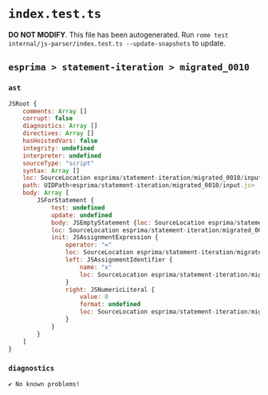 # `index.test.ts`

**DO NOT MODIFY**. This file has been autogenerated. Run `rome test internal/js-parser/index.test.ts --update-snapshots` to update.

## `esprima > statement-iteration > migrated_0010`

### `ast`

```javascript
JSRoot {
	comments: Array []
	corrupt: false
	diagnostics: Array []
	directives: Array []
	hasHoistedVars: false
	integrity: undefined
	interpreter: undefined
	sourceType: "script"
	syntax: Array []
	loc: SourceLocation esprima/statement-iteration/migrated_0010/input.js 1:0-2:0
	path: UIDPath<esprima/statement-iteration/migrated_0010/input.js>
	body: Array [
		JSForStatement {
			test: undefined
			update: undefined
			body: JSEmptyStatement {loc: SourceLocation esprima/statement-iteration/migrated_0010/input.js 1:12-1:13}
			loc: SourceLocation esprima/statement-iteration/migrated_0010/input.js 1:0-1:13
			init: JSAssignmentExpression {
				operator: "="
				loc: SourceLocation esprima/statement-iteration/migrated_0010/input.js 1:4-1:9
				left: JSAssignmentIdentifier {
					name: "x"
					loc: SourceLocation esprima/statement-iteration/migrated_0010/input.js 1:4-1:5 (x)
				}
				right: JSNumericLiteral {
					value: 0
					format: undefined
					loc: SourceLocation esprima/statement-iteration/migrated_0010/input.js 1:8-1:9
				}
			}
		}
	]
}
```

### `diagnostics`

```
✔ No known problems!

```
